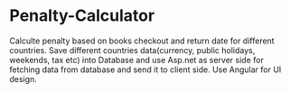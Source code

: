 # Penalty-Calculator
Calculte penalty based on books checkout and return date for different countries. Save different countries data(currency, public holidays, weekends, tax etc) into Database and use Asp.net as server side for fetching data from database and send it to client side. Use Angular for UI design.
